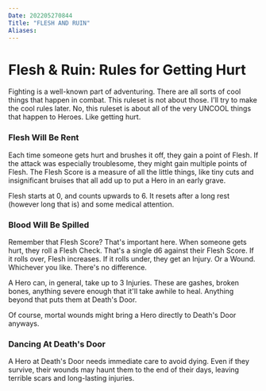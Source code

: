 ```yaml
---
Date: 202205270844
Title: "FLESH AND RUIN"
Aliases:
---
```

# Flesh & Ruin: Rules for Getting Hurt
Fighting is a well-known part of adventuring. There are all sorts of cool things that happen in combat. This ruleset is not about those. I'll try to make the cool rules later. No, this ruleset is about all of the very UNCOOL things that happen to Heroes. Like getting hurt.

### Flesh Will Be Rent
Each time someone gets hurt and brushes it off, they gain a point of Flesh. If the attack was especially troublesome, they might gain multiple points of Flesh. The Flesh Score is a measure of all the little things, like tiny cuts and insignificant bruises that all add up to put a Hero in an early grave.

Flesh starts at 0, and counts upwards to 6. It resets after a long rest (however long that is) and some medical attention.

### Blood Will Be Spilled
Remember that Flesh Score? That's important here. When someone gets hurt, they roll a Flesh Check. That's a single d6 against their Flesh Score. If it rolls over, Flesh increases. If it rolls under, they get an Injury. Or a Wound. Whichever you like. There's no difference.

A Hero can, in general, take up to 3 Injuries. These are gashes, broken bones, anything severe enough that it'll take awhile to heal. Anything beyond that puts them at Death's Door.

Of course, mortal wounds might bring a Hero directly to Death's Door anyways.

### Dancing At Death's Door
A Hero at Death's Door needs immediate care to avoid dying. Even if they survive, their wounds may haunt them to the end of their days, leaving terrible scars and long-lasting injuries.
